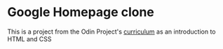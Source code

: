 # Google Homepage clone
This is a project from the Odin Project's [curriculum](http://www.theodinproject.com/web-development-101/html-css) as an introduction to HTML and CSS